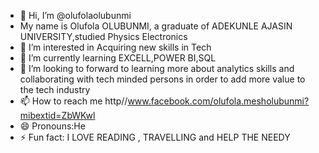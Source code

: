 -  👋 Hi, I’m @olufolaolubunmi
-  My name is Olufola OLUBUNMI, a graduate of ADEKUNLE AJASIN UNIVERSITY,studied Physics Electronics
- 👀 I’m interested in Acquiring new skills in Tech
- 🌱 I’m currently learning EXCELL,POWER BI,SQL
- 💞️ I’m looking to forward to learning more about analytics skills and collaborating with tech minded persons in order to add more value to the tech industry
- 📫 How to reach me http//www.facebook.com/olufola.mesholubunmi?mibextid=ZbWKwl
- 😄 Pronouns:He
- ⚡ Fun fact: I LOVE READING , TRAVELLING and HELP THE NEEDY

<!---
olufolaolubunmi/olufolaolubunmi is a ✨ special ✨ repository because its `README.md` (this file) appears on your GitHub profile.
You can click the Preview link to take a look at your changes.
--->
